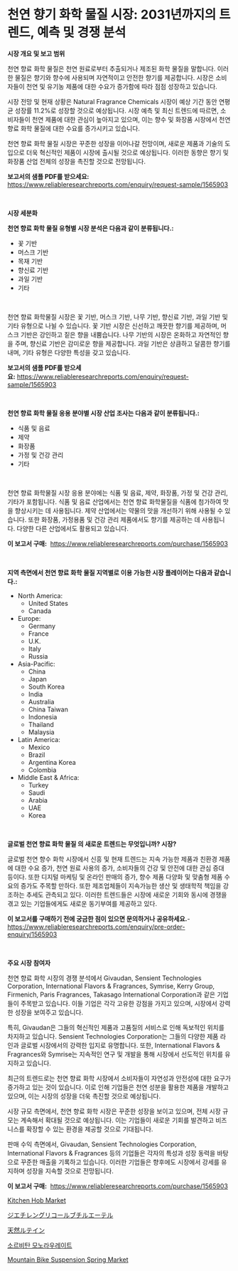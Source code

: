 <p><h1>천연 향기 화학 물질 시장: 2031년까지의 트렌드, 예측 및 경쟁 분석</h1></p><p><strong>시장 개요 및 보고 범위</strong></p>
<p><p>천연 향료 화학 물질은 천연 원료로부터 추출되거나 제조된 화학 물질을 말합니다. 이러한 물질은 향기와 향수에 사용되며 자연적이고 안전한 향기를 제공합니다. 시장은 소비자들이 천연 및 유기농 제품에 대한 수요가 증가함에 따라 점점 성장하고 있습니다.</p><p>시장 전망 및 현재 상황은 Natural Fragrance Chemicals 시장이 예상 기간 동안 연평균 성장률 11.2%로 성장할 것으로 예상됩니다. 시장 예측 및 최신 트렌드에 따르면, 소비자들이 천연 제품에 대한 관심이 높아지고 있으며, 이는 향수 및 화장품 시장에서 천연 향료 화학 물질에 대한 수요를 증가시키고 있습니다.</p><p>천연 향료 화학 물질 시장은 꾸준한 성장을 이어나갈 전망이며, 새로운 제품과 기술의 도입으로 더욱 혁신적인 제품이 시장에 출시될 것으로 예상됩니다. 이러한 동향은 향기 및 화장품 산업 전체의 성장을 촉진할 것으로 전망됩니다.</p></p>
<p><strong>보고서의 샘플 PDF를 받으세요:</strong> <a href="https://www.reliableresearchreports.com/enquiry/request-sample/1565903">https://www.reliableresearchreports.com/enquiry/request-sample/1565903</a></p>
<p>&nbsp;</p>
<p><strong>시장 세분화</strong></p>
<p><strong>천연 향료 화학 물질 유형별 시장 분석은 다음과 같이 분류됩니다.:</strong></p>
<p><ul><li>꽃 기반</li><li>머스크 기반</li><li>목재 기반</li><li>향신료 기반</li><li>과일 기반</li><li>기타</li></ul></p>
<p>&nbsp;</p>
<p><p>천연 향료 화학물질 시장은 꽃 기반, 머스크 기반, 나무 기반, 향신료 기반, 과일 기반 및 기타 유형으로 나뉠 수 있습니다. 꽃 기반 시장은 신선하고 깨끗한 향기를 제공하며, 머스크 기반은 강인하고 짙은 향을 내뿜습니다. 나무 기반의 시장은 온화하고 자연적인 향을 주며, 향신료 기반은 감미로운 향을 제공합니다. 과일 기반은 상큼하고 달콤한 향기를 내며, 기타 유형은 다양한 특성을 갖고 있습니다.</p></p>
<p><strong>보고서의 샘플 PDF를 받으세요:</strong>&nbsp;<a href="https://www.reliableresearchreports.com/enquiry/request-sample/1565903">https://www.reliableresearchreports.com/enquiry/request-sample/1565903</a></p>
<p>&nbsp;</p>
<p><strong> 천연 향료 화학 물질 응용 분야별 시장 산업 조사는 다음과 같이 분류됩니다.:</strong></p>
<p><ul><li>식품 및 음료</li><li>제약</li><li>화장품</li><li>가정 및 건강 관리</li><li>기타</li></ul></p>
<p>&nbsp;</p>
<p><p>천연 향료 화학물질 시장 응용 분야에는 식품 및 음료, 제약, 화장품, 가정 및 건강 관리, 기타가 포함됩니다. 식품 및 음료 산업에서는 천연 향료 화학물질을 식품에 첨가하여 맛을 향상시키는 데 사용됩니다. 제약 산업에서는 약물의 맛을 개선하기 위해 사용될 수 있습니다. 또한 화장품, 가정용품 및 건강 관리 제품에서도 향기를 제공하는 데 사용됩니다. 다양한 다른 산업에서도 활용되고 있습니다.</p></p>
<p><strong>이 보고서 구매:</strong>&nbsp; <a href="https://www.reliableresearchreports.com/purchase/1565903">https://www.reliableresearchreports.com/purchase/1565903</a></p>
<p>&nbsp;</p>
<p><strong>지역 측면에서 천연 향료 화학 물질 지역별로 이용 가능한 시장 플레이어는 다음과 같습니다.:</strong></p>
<p><ul>
    <li>
        North America:
        <ul>
            <li>United States</li>
            <li>Canada</li>
        </ul>
    </li>
    <li>
        Europe:
        <ul>
            <li>Germany</li>
            <li>France</li>
            <li>U.K.</li>
            <li>Italy</li>
            <li>Russia</li>
        </ul>
    </li>
    <li>
        Asia-Pacific:
        <ul>
            <li>China</li>
            <li>Japan</li>
            <li>South Korea</li>
            <li>India</li>
            <li>Australia</li>
            <li>China Taiwan</li>
            <li>Indonesia</li>
            <li>Thailand</li>
            <li>Malaysia</li>
        </ul>
    </li>
    <li>
        Latin America:
        <ul>
            <li>Mexico</li>
            <li>Brazil</li>
            <li>Argentina Korea</li>
            <li>Colombia</li>
        </ul>
    </li>
    <li>
        Middle East & Africa:
        <ul>
            <li>Turkey</li>
            <li>Saudi</li>
            <li>Arabia</li>
            <li>UAE</li>
            <li>Korea</li>
        </ul>
    </li>
    </ul></p>
<p>&nbsp;</p>
<p><strong>글로벌 천연 향료 화학 물질 의 새로운 트렌드는 무엇입니까? 시장?</strong></p>
<p><p>글로벌 천연 향수 화학 시장에서 신흥 및 현재 트렌드는 지속 가능한 제품과 친환경 제품에 대한 수요 증가, 천연 원료 사용의 증가, 소비자들의 건강 및 안전에 대한 관심 증대 등이다. 또한 디지털 마케팅 및 온라인 판매의 증가, 향수 제품 다양화 및 맞춤형 제품 수요의 증가도 주목할 만하다. 또한 제조업체들이 지속가능한 생산 및 생태학적 책임을 강조하는 추세도 관측되고 있다. 이러한 트렌드들은 시장에 새로운 기회와 동시에 경쟁을 겪고 있는 기업들에게도 새로운 동기부여를 제공하고 있다.</p></p>
<p><strong>이 보고서를 구매하기 전에 궁금한 점이 있으면 문의하거나 공유하세요.</strong>- <a href="https://www.reliableresearchreports.com/enquiry/pre-order-enquiry/1565903">https://www.reliableresearchreports.com/enquiry/pre-order-enquiry/1565903</a></p>
<p>&nbsp;</p>
<p><strong>주요 시장 참여자</strong></p>
<p><p>천연 향료 화학 시장의 경쟁 분석에서 Givaudan, Sensient Technologies Corporation, International Flavors & Fragrances, Symrise, Kerry Group, Firmenich, Paris Fragrances, Takasago International Corporation과 같은 기업들이 주목받고 있습니다. 이들 기업은 각각 고유한 강점을 가지고 있으며, 시장에서 강력한 성장을 보여주고 있습니다.</p><p>특히, Givaudan은 그들의 혁신적인 제품과 고품질의 서비스로 인해 독보적인 위치를 차지하고 있습니다. Sensient Technologies Corporation는 그들의 다양한 제품 라인과 글로벌 시장에서의 강력한 입지로 유명합니다. 또한, International Flavors & Fragrances와 Symrise는 지속적인 연구 및 개발을 통해 시장에서 선도적인 위치를 유지하고 있습니다.</p><p>최근의 트렌드로는 천연 향료 화학 시장에서 소비자들이 자연성과 안전성에 대한 요구가 증가하고 있는 것이 있습니다. 이로 인해 기업들은 천연 성분을 활용한 제품을 개발하고 있으며, 이는 시장의 성장을 더욱 촉진할 것으로 예상됩니다.</p><p>시장 규모 측면에서, 천연 향료 화학 시장은 꾸준한 성장을 보이고 있으며, 전체 시장 규모는 계속해서 확대될 것으로 예상됩니다. 이는 기업들이 새로운 기회를 발견하고 비즈니스를 확장할 수 있는 환경을 제공할 것으로 기대됩니다.</p><p>판매 수익 측면에서, Givaudan, Sensient Technologies Corporation, International Flavors & Fragrances 등의 기업들은 각자의 특성과 성장 동력을 바탕으로 꾸준한 매출을 기록하고 있습니다. 이러한 기업들은 향후에도 시장에서 강세를 유지하며 성장을 지속할 것으로 전망됩니다.</p></p>
<p><strong>이 보고서 구매:</strong>&nbsp;&nbsp;<a href="https://www.reliableresearchreports.com/purchase/1565903">https://www.reliableresearchreports.com/purchase/1565903</a></p>
<p><p><a href="https://github.com/yoshih12/Market-Research-Report-List-2/blob/main/kitchen-hob-market.md">Kitchen Hob Market</a></p><p><a href="https://medium.com/@elmoray21/%E3%82%B8%E3%82%A8%E3%83%81%E3%83%AC%E3%83%B3%E3%82%B0%E3%83%AA%E3%82%B3%E3%83%BC%E3%83%AB%E3%83%96%E3%83%81%E3%83%AB%E3%82%A8%E3%83%BC%E3%83%86%E3%83%AB%E5%B8%82%E5%A0%B4%E3%83%AC%E3%83%9D%E3%83%BC%E3%83%88%E3%81%AF-%E3%81%93%E3%81%AE%E5%B8%82%E5%A0%B4%E3%81%AE%E6%9C%80%E6%96%B0%E3%83%88%E3%83%AC%E3%83%B3%E3%83%89%E3%82%84%E6%88%90%E9%95%B7%E6%A9%9F%E4%BC%9A%E3%82%92%E6%98%8E%E3%82%89%E3%81%8B%E3%81%AB%E3%81%97%E3%81%BE%E3%81%99-20bde5267d2f">ジエチレングリコールブチルエーテル</a></p><p><a href="https://github.com/hilmi-2a/Market-Research-Report-List-1/blob/main/22663296249.md">天然ルテイン</a></p><p><a href="https://github.com/BrettWeberrt8767765/Market-Research-Report-List-1/blob/main/72843095630.md">소르비탄 모노라우레이트</a></p><p><a href="https://github.com/jerrycopelandthomaswsqd8q/Market-Research-Report-List-1/blob/main/mountain-bike-suspension-spring-market.md">Mountain Bike Suspension Spring Market</a></p></p>
